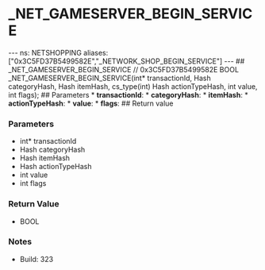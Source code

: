 # _NET_GAMESERVER_BEGIN_SERVICE

--- ns: NETSHOPPING aliases: ["0x3C5FD37B5499582E","_NETWORK_SHOP_BEGIN_SERVICE"] --- ## _NET_GAMESERVER_BEGIN_SERVICE  // 0x3C5FD37B5499582E BOOL _NET_GAMESERVER_BEGIN_SERVICE(int* transactionId, Hash categoryHash, Hash itemHash, cs_type(int) Hash actionTypeHash, int value, int flags);  ## Parameters * **transactionId**: * **categoryHash**: * **itemHash**: * **actionTypeHash**: * **value**: * **flags**:  ## Return value

### Parameters
* int* transactionId
* Hash categoryHash
* Hash itemHash
* Hash actionTypeHash
* int value
* int flags

### Return Value
* BOOL

### Notes
* Build: 323

